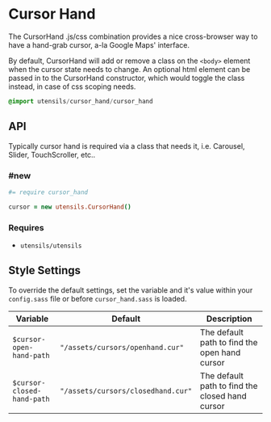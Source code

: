 
# Cursor Hand
The CursorHand .js/css combination provides a nice cross-browser way to have a hand-grab cursor, a-la Google Maps' interface.

By default, CursorHand will add or remove a class on the `<body>` element when the cursor state needs to change. An optional 
html element can be passed in to the CursorHand constructor, which would toggle the class instead, in case of css scoping needs.

```sass
@import utensils/cursor_hand/cursor_hand
```

## API
Typically cursor hand is required via a class that needs it, i.e. Carousel, Slider, TouchScroller, etc..


### #new
```coffee
#= require cursor_hand

cursor = new utensils.CursorHand()
```

### Requires
- `utensils/utensils`


## Style Settings
To override the default settings, set the variable and it's value
within your `config.sass` file or before `cursor_hand.sass` is loaded.

Variable                   | Default                            | Description
-------------------------- | ---------------------------------- | -------------------------------------------
`$cursor-open-hand-path`   | `"/assets/cursors/openhand.cur"`   | The default path to find the open hand cursor
`$cursor-closed-hand-path` | `"/assets/cursors/closedhand.cur"` | The default path to find the closed hand cursor

